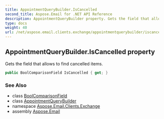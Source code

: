 ```yaml
---
title: AppointmentQueryBuilder.IsCancelled
second_title: Aspose.Email for .NET API Reference
description: AppointmentQueryBuilder property. Gets the field that allows to find cancelled items
type: docs
weight: 40
url: /net/aspose.email.clients.exchange/appointmentquerybuilder/iscancelled/
---
```

## AppointmentQueryBuilder.IsCancelled property

Gets the field that allows to find cancelled items.

```csharp
public BoolComparisonField IsCancelled { get; }
```

### See Also

* class [BoolComparisonField](../../../aspose.email.tools.search/boolcomparisonfield/)
* class [AppointmentQueryBuilder](../)
* namespace [Aspose.Email.Clients.Exchange](../../appointmentquerybuilder/)
* assembly [Aspose.Email](../../../)


